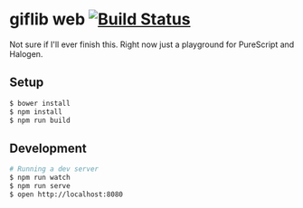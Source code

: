 # giflib web [![Build Status](https://travis-ci.org/passy/giflib-web.svg?branch=master)](https://travis-ci.org/passy/giflib-web)

Not sure if I'll ever finish this. Right now just a playground for
PureScript and Halogen.

## Setup

```bash
$ bower install
$ npm install
$ npm run build
```

## Development

```bash
# Running a dev server
$ npm run watch
$ npm run serve
$ open http://localhost:8080
```
